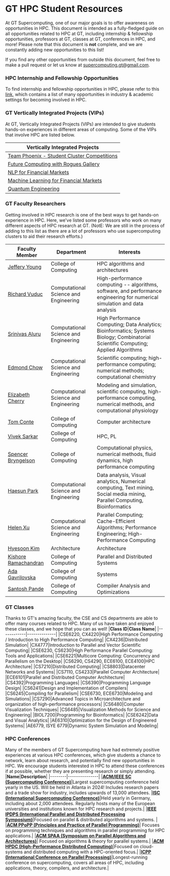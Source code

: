 # GT HPC Student Resources

At GT Supercomputing, one of our major goals is to offer awareness on opportunities in HPC. This document is intended as a fully-fledged guide on all opportunities related to HPC at GT, including internship & fellowship opportunities, professors at GT, classes at GT, conferences in HPC, and more!
Please note that this document is **not** complete, and we are constantly adding new opportunities to this list! 

If you find any other opportunities from outside this document, feel free to make a pull request or let us know at supercomputing.gt@gmail.com.

### HPC Internship and Fellowship Opportunities
To find internship and fellowship opportunities in HPC, please refer to this [link](https://github.com/suco-gt/HPC-Internships), which contains a list of many opportunities in industry & academic settings for becoming involved in HPC. 

### GT Vertically Integrated Projects (VIPs)
At GT, Vertically Integrated Projects (VIPs) are intended to give students hands-on experiences in different areas of computing. Some of the VIPs that involve HPC are listed below. 

|**Vertically Integrated Projects**|
|----------------------------------|
|[Team Phoenix - Student Cluster Competitions](https://www.vip.gatech.edu/teams/vwp)|
|[Future Computing with Rogues Gallery](https://www.vip.gatech.edu/teams/vwa)|
|[NLP for Financial Markets ](https://www.vip.gatech.edu/teams/vxu)|
|[Machine Learning for Financial Markets](https://www.vip.gatech.edu/teams/vxv)|
|[Quantum Engineering](https://www.vip.gatech.edu/teams/vyc)|

### GT Faculty Researchers
Getting involved in HPC research is one of the best ways to get hands-on experience in HPC. Here, we've listed some professors who work on many different aspects of HPC research at GT. (NotE: We are still in the process of adding to this list as there are a lot of professors who use supercomputing clusters to aid their research efforts.)

|**Faculty Member**|**Department**|**Interests**|
|------------------|--------------|-------------|
|[Jeffery Young](https://jyoung3131.github.io)|College of Computing|HPC algorithms and architectures|
|[Richard Vuduc](https://vuduc.org/v2/)|Computational Science and Engineering|High-performance computing -- algorithms, software, and performance engineering for numerical simulation and data analysis|
|[Srinivas Aluru](https://faculty.cc.gatech.edu/~saluru/)|Computational Science and Engineering|High Performance Computing; Data Analytics; Bioinformatics; Systems Biology; Combinatorial Scientific Computing; Applied Algorithms|
|[Edmond Chow](https://faculty.cc.gatech.edu/~echow/)|Computational Science and Engineering|Scientific computing; high-performance computing; numerical methods; computational chemistry|
|[Elizabeth Cherry](https://faculty.cc.gatech.edu/~echerry/)|Computational Science and Engineering|Modeling and simulation, scientific computing, high-performance computing, numerical methods, and computational physiology|
|[Tom Conte](http://www.cc.gatech.edu/~conte)|College of Computing|Computer architecture|
|[Vivek Sarkar](https://habanero.cc.gatech.edu)|College of Computing|HPC, PL|
|[Spencer Bryngelson](https://comp-physics.group)|College of Computing|Computational physics, numerical methods, fluid dynamics, high performance computing|
|[Haesun Park](https://faculty.cc.gatech.edu/~hpark/)|Computational Science and Engineering|Data analysis, Visual analytics, Numerical computing, Text mining, Social media mining, Parallel Computing, Bioinformatics|
|[Helen Xu](https://itshelenxu.github.io)|Computational Science and Engineering|Parallel Computing; Cache-Efficient Algorithms; Performance Engineering; High-Performance Computing|
|[Hyesoon Kim](https://faculty.cc.gatech.edu/~hyesoon/)|Architecture|Architecture|
|[Kishore Ramachandran](http://www.cc.gatech.edu/~rama)|College of Computing|Parallel and Distributed Systems|
|[Ada Gavrilovska](http://www.cc.gatech.edu/~ada)|College of Computing|Systems|
|[Santosh Pande](https://sites.google.com/site/profsantoshpande/)|College of Computing|Compiler Analysis and Optimizations|

### GT Classes 
Thanks to GT's amazing faculty, the CSE and CS departments are able to offer many courses related to HPC. Many of us have taken and enjoyed these classes, and we hope that you can as well!
|**Class ID**|**Class Name**|
|------------|--------------|
|CSE6220, CX4220|High Performance Computing / Introduction to High Performance Computing|
|CX4236|Distributed Simulation|
|CX4777|Introduction to Parallel and Vector Scientific Computing|
|CSE6230, CS6230|High Performance Parallel Computing: Tools and Applications|
|CSE6221|Multicore Computing: Concurrency and Parallelism on the Desktop|
|CS6290, CS4290, ECE6100, ECE4100|HPC Architecture|
|CS7210|Distributed Computing|
|CS8803|Datacenter Networks and Systems|
|CS7110, CS4233|Parallel Computer Architecture|
|ECE6101|Parallel and Distributed Computer Architecture|
|CS4392|Programming Languages|
|CS6390|Programming Language Design|
|CS6241|Design and Implementation of Compilers|
|CS6245|Compiling for Parallelism|
|CSE6730, ECE6730|Modeling and Simulations|
|CS7290|Advanced Topics in Microarchitecture and organization of high-performance processors|
|CS6480|Computer Visualization Techniques|
|CS6485|Visualization Methods for Science and Engineering|
|BIOL7200|Programming for Bioinformatics|
|CSE6242|Data and Visual Analytics|
|AE6310|Optimization for the Design of Engineered Systems|
|AE6779, ISYE 6779|Dynamic System Simulation and Modeling|

### HPC Conferences
Many of the members of GT Supercomputing have had extremely positive experiences at various HPC conferences, which give students a chance to network, learn about research, and potentially find new opportunities in HPC. We encourage students interested in HPC to attend these conferences if at possible, whether they are presenting research or simply attending. 
|**Name**|**Description**|
|--------|---------------|
|**[ACM/IEEE SC (Supercomputing Conference)](https://supercomputing.org)**|Largest supercomputing conference held yearly in the US. Will be held in Atlanta in 2024! Includes research papers and a trade show for industry, includes upwards of 13,000 attendees.
|**[ISC (International Supercomputing Conference)](https://www.isc-hpc.com/)**|Held yearly in Germany, including about 2,000 attendees. Regularly hosts many of the European universities and institutions known for HPC research and projects.|
|**[IEEE IPDPS (International Parallel and Distributed Processing Symposium)](ipdps.org)**|Focused on parallel & distributed algorithms and systems. |
|**[ACM PPoPP (Principles and Practice of Parallel Programming)](https://dl.acm.org/conference/ppopp)**| Focuses on programming techniques and algorithms in parallel programming for HPC applications.|
|**[ACM SPAA (Symposium on Parallel Algorithms and Architectures)](https://spaa.acm.org/)**| Focused on algorithms & theory for parallel systems.|
|**[ACM HPDC (High-Performance Distributed Computing)](https://dl.acm.org/conference/hpdc)**|Focused on cloud-systems and distributed computing with a HPC-oriented focus.|
|**[ICPP (International Conference on Parallel Processing)](http://icpp23.sci.utah.edu/)**|Longest-running conference on supercomputing, covers all areas of HPC, including applications, theory, compilers, and architecture.|
